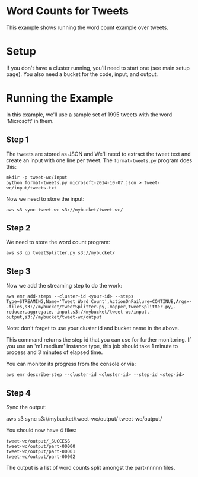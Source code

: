 
# Word Counts for Tweets #

This example shows running the word count example over tweets.

# Setup #

If you don't have a cluster running, you'll need to start one (see main setup page).  You also need a bucket for the code, input, and output.

# Running the Example #

In this example, we'll use a sample set of 1995 tweets with the word 'Microsoft' in them.

## Step 1 ##

The tweets are stored as JSON and We'll need to extract the tweet text and create an input with one line per tweet.  The `format-tweets.py` program
does this:

    mkdir -p tweet-wc/input
    python format-tweets.py microsoft-2014-10-07.json > tweet-wc/input/tweets.txt
    
Now we need to store the input:

    aws s3 sync tweet-wc s3://mybucket/tweet-wc/

## Step 2 ##

We need to store the word count program:

    aws s3 cp tweetSplitter.py s3://mybucket/
        
## Step 3 ##

Now we add the streaming step to do the work:

    aws emr add-steps --cluster-id <your-id> --steps Type=STREAMING,Name='Tweet Word Count',ActionOnFailure=CONTINUE,Args=--files,s3://mybucket/tweetSplitter.py,-mapper,tweetSplitter.py,-reducer,aggregate,-input,s3://mybucket/tweet-wc/input,-output,s3://mybucket/tweet-wc/output

Note: don't forget to use your cluster id and bucket name in the above.

This command returns the step id that you can use for further monitoring.  If you use an 'm1.medium' instance type, this job should take 1 minute to process and 3 minutes of elapsed time.

You can monitor its progress from the console or via:

    aws emr describe-step --cluster-id <cluster-id> --step-id <step-id>
    
## Step 4 ##

Sync the output:

   aws s3 sync s3://mybucket/tweet-wc/output/ tweet-wc/output/
   
You should now have 4 files:

    tweet-wc/output/_SUCCESS
    tweet-wc/output/part-00000
    tweet-wc/output/part-00001
    tweet-wc/output/part-00002
    
The output is a list of word counts split amongst the part-nnnnn files.
